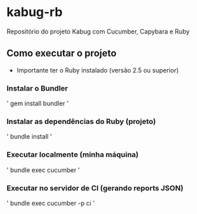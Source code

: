 # kabug-rb
Repositório do projeto Kabug com Cucumber, Capybara e Ruby

## Como executar o projeto

* Importante ter o Ruby instalado (versão 2.5 ou superior)

### Instalar o Bundler
'
gem install bundler
'

### Instalar as dependências do Ruby (projeto)
'
bundle install
'

### Executar localmente (minha máquina)
'
bundle exec cucumber
'

### Executar no servidor de CI (gerando reports JSON)
'
bundle exec cucumber -p ci
'
